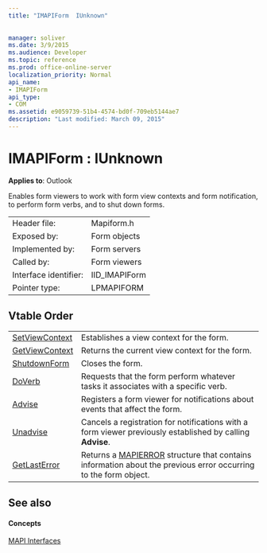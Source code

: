 ```yaml
---
title: "IMAPIForm  IUnknown"
 
 
manager: soliver
ms.date: 3/9/2015
ms.audience: Developer
ms.topic: reference
ms.prod: office-online-server
localization_priority: Normal
api_name:
- IMAPIForm
api_type:
- COM
ms.assetid: e9059739-51b4-4574-bd0f-709eb5144ae7
description: "Last modified: March 09, 2015"
---
```


# IMAPIForm : IUnknown

  
  
**Applies to**: Outlook 
  
Enables form viewers to work with form view contexts and form notification, to perform form verbs, and to shut down forms.
  
|||
|:-----|:-----|
|Header file:  <br/> |Mapiform.h  <br/> |
|Exposed by:  <br/> |Form objects  <br/> |
|Implemented by:  <br/> |Form servers  <br/> |
|Called by:  <br/> |Form viewers  <br/> |
|Interface identifier:  <br/> |IID_IMAPIForm  <br/> |
|Pointer type:  <br/> |LPMAPIFORM  <br/> |
   
## Vtable Order

|||
|:-----|:-----|
|[SetViewContext](imapiform-setviewcontext.md) <br/> |Establishes a view context for the form.  <br/> |
|[GetViewContext](imapiform-getviewcontext.md) <br/> |Returns the current view context for the form.  <br/> |
|[ShutdownForm](imapiform-shutdownform.md) <br/> |Closes the form.  <br/> |
|[DoVerb](imapiform-doverb.md) <br/> |Requests that the form perform whatever tasks it associates with a specific verb.  <br/> |
|[Advise](imapiform-advise.md) <br/> |Registers a form viewer for notifications about events that affect the form.  <br/> |
|[Unadvise](imapiform-unadvise.md) <br/> |Cancels a registration for notifications with a form viewer previously established by calling **Advise**.  <br/> |
|[GetLastError](imapiform-getlasterror.md) <br/> |Returns a [MAPIERROR](mapierror.md) structure that contains information about the previous error occurring to the form object.  <br/> |
   
## See also

#### Concepts

[MAPI Interfaces](mapi-interfaces.md)

